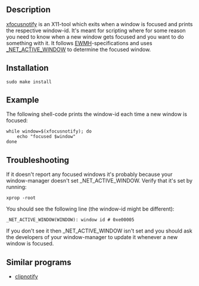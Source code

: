 ## Description

[xfocusnotify](https://github.com/astier/xfocusnotify) is an X11-tool which exits
when a window is focused and prints the respective window-id. It's meant for
scripting where for some reason you need to know when a new window gets focused
and you want to do something with it. It follows
[EWMH](https://specifications.freedesktop.org/wm-spec/latest/)-specifications
and uses
[\_NET\_ACTIVE\_WINDOW](https://specifications.freedesktop.org/wm-spec/latest/ar01s03.html#idm45539547170400)
to determine the focused window.

## Installation

    sudo make install

## Example

The following shell-code prints the window-id each time a new window is focused:

    while window=$(xfocusnotify); do
        echo "focused $window"
    done

## Troubleshooting

If it doesn't report any focused windows it's probably because your
window-manager doesn't set \_NET\_ACTIVE\_WINDOW. Verify that it's set by
running:

    xprop -root

You should see the following line (the window-id might be different):

    _NET_ACTIVE_WINDOW(WINDOW): window id # 0xe00005

If you don't see it then \_NET\_ACTIVE\_WINDOW isn't set and you should ask the
developers of your window-manager to update it whenever a new window is focused.

## Similar programs

- [clipnotify](https://github.com/cdown/clipnotify)
